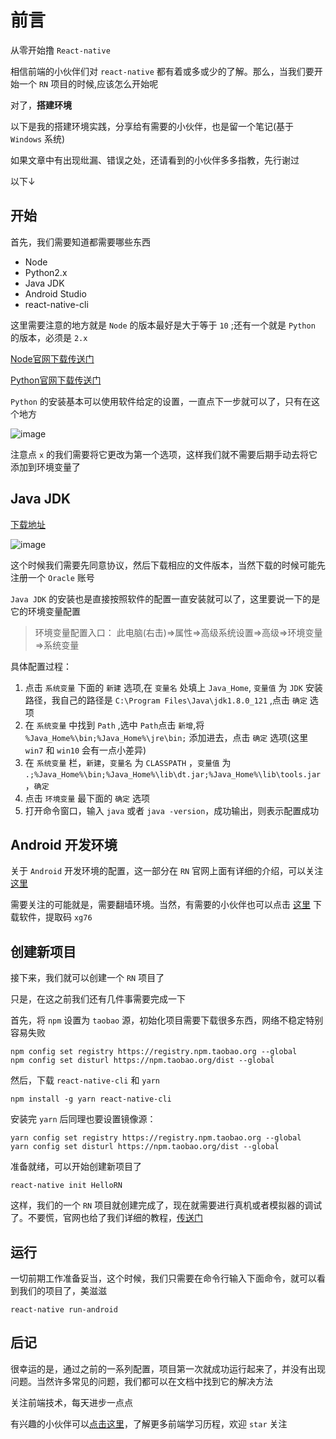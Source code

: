 # 前言

从零开始撸 `React-native`

相信前端的小伙伴们对 `react-native` 都有着或多或少的了解。那么，当我们要开始一个 `RN` 项目的时候,应该怎么开始呢

对了，**搭建环境**

以下是我的搭建环境实践，分享给有需要的小伙伴，也是留一个笔记(基于 `Windows` 系统)

如果文章中有出现纰漏、错误之处，还请看到的小伙伴多多指教，先行谢过

以下↓

## 开始

首先，我们需要知道都需要哪些东西

- Node
- Python2.x
- Java JDK
- Android Studio
- react-native-cli

这里需要注意的地方就是 `Node` 的版本最好是大于等于 `10` ;还有一个就是 `Python` 的版本，必须是 `2.x`

[Node官网下载传送门](https://nodejs.org/en/) 

[Python官网下载传送门](https://www.python.org/downloads/windows/)

`Python` 的安装基本可以使用软件给定的设置，一直点下一步就可以了，只有在这个地方

![image](https://raw.githubusercontent.com/Roamen/web-document/master/images/Python.png)

注意点 `x` 的我们需要将它更改为第一个选项，这样我们就不需要后期手动去将它添加到环境变量了


## Java JDK 

[下载地址](https://www.oracle.com/technetwork/java/javase/downloads/jdk8-downloads-2133151.html)

![image](https://raw.githubusercontent.com/Roamen/web-document/master/images/Java-JDK.png)

这个时候我们需要先同意协议，然后下载相应的文件版本，当然下载的时候可能先注册一个 `Oracle` 账号

`Java JDK` 的安装也是直接按照软件的配置一直安装就可以了，这里要说一下的是它的环境变量配置

> 环境变量配置入口： 此电脑(右击)=>属性=>高级系统设置=>高级=>环境变量=>系统变量

具体配置过程：

1. 点击 `系统变量` 下面的 `新建` 选项,在 `变量名` 处填上 `Java_Home`, `变量值` 为 `JDK` 安装路径，我自己的路径是 `C:\Program Files\Java\jdk1.8.0_121` ,点击 `确定` 选项
2. 在 `系统变量` 中找到 `Path` ,选中 `Path`点击 `新增`,将 `%Java_Home%\bin;%Java_Home%\jre\bin;` 添加进去，点击 `确定` 选项(这里 `win7` 和 `win10` 会有一点小差异)
3. 在 `系统变量` 栏，`新建`，`变量名` 为 `CLASSPATH` ，`变量值` 为 `.;%Java_Home%\bin;%Java_Home%\lib\dt.jar;%Java_Home%\lib\tools.jar`，`确定`
4. 点击 `环境变量` 最下面的 `确定` 选项
5. 打开命令窗口，输入 `java` 或者 `java -version`，成功输出，则表示配置成功

## Android 开发环境

关于 `Android` 开发环境的配置，这一部分在 `RN` 官网上面有详细的介绍，可以关注 [这里](https://reactnative.cn/docs/getting-started/)

需要关注的可能就是，需要翻墙环境。当然，有需要的小伙伴也可以点击 [这里](https://pan.baidu.com/s/1MuSDC5iHOtyOGP8YV1DlDw) 下载软件，提取码 `xg76`

## 创建新项目

接下来，我们就可以创建一个 `RN` 项目了

只是，在这之前我们还有几件事需要完成一下

首先，将 `npm` 设置为 `taobao` 源，初始化项目需要下载很多东西，网络不稳定特别容易失败

```npm
npm config set registry https://registry.npm.taobao.org --global
npm config set disturl https://npm.taobao.org/dist --global
```
然后，下载 `react-native-cli` 和 `yarn`

```npm
npm install -g yarn react-native-cli
```

安装完 `yarn` 后同理也要设置镜像源：

```npm
yarn config set registry https://registry.npm.taobao.org --global
yarn config set disturl https://npm.taobao.org/dist --global
```

准备就绪，可以开始创建新项目了

```npm
react-native init HelloRN
```

这样，我们的一个 `RN` 项目就创建完成了，现在就需要进行真机或者模拟器的调试了。不要慌，官网也给了我们详细的教程，[传送门](https://reactnative.cn/docs/getting-started/)

## 运行

一切前期工作准备妥当，这个时候，我们只需要在命令行输入下面命令，就可以看到我们的项目了，美滋滋

```npm 
react-native run-android
```

## 后记

很幸运的是，通过之前的一系列配置，项目第一次就成功运行起来了，并没有出现问题。当然许多常见的问题，我们都可以在文档中找到它的解决方法

关注前端技术，每天进步一点点

有兴趣的小伙伴可以[点击这里](https://github.com/Roamen/web-document)，了解更多前端学习历程，欢迎 `star` 关注

